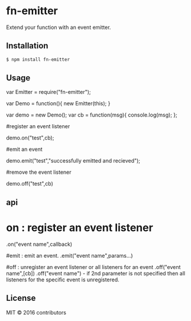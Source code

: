 
<h1>
  fn-emitter
</h1>


Extend your function with an event emitter.


## Installation &nbsp; 

```sh
$ npm install fn-emitter
```

## Usage

var Emitter = require("fn-emitter");

var Demo = function(){
	new Emitter(this);
}

var demo = new Demo();
var cb = function(msg){
	console.log(msg);
};

#register an event listener

demo.on("test",cb);

#emit an event

demo.emit("test","successfully emitted and recieved");

#remove the event listener

demo.off("test",cb)


## api

# on : register an event listener
.on("event name",callback)

#emit : emit an event.
.emit("event name",params...)

#off : unregister an event listener or all listeners for an event
.off("event name",[cb])
.off("event name") - if 2nd parameter is not specified then all listeners for the specific event is unregistered.

## License

MIT &copy; 2016 contributors

